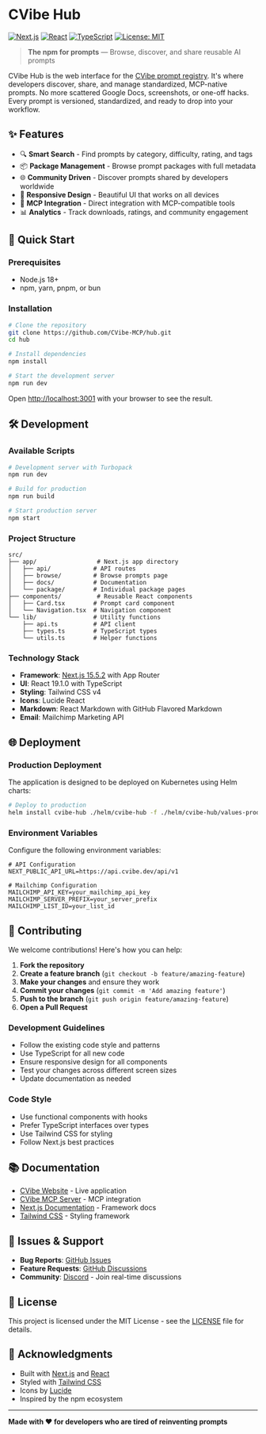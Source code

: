 # CVibe Hub

[![Next.js](https://img.shields.io/badge/Next.js-15.5.2-black)](https://nextjs.org/)
[![React](https://img.shields.io/badge/React-19.1.0-blue)](https://reactjs.org/)
[![TypeScript](https://img.shields.io/badge/TypeScript-5.0-blue)](https://www.typescriptlang.org/)
[![License: MIT](https://img.shields.io/badge/License-MIT-yellow.svg)](https://opensource.org/licenses/MIT)

> **The npm for prompts** — Browse, discover, and share reusable AI prompts

CVibe Hub is the web interface for the [CVibe prompt registry](https://cvibe.dev). It's where developers discover, share, and manage standardized, MCP-native prompts. No more scattered Google Docs, screenshots, or one-off hacks. Every prompt is versioned, standardized, and ready to drop into your workflow.

## ✨ Features

- 🔍 **Smart Search** - Find prompts by category, difficulty, rating, and tags
- 📦 **Package Management** - Browse prompt packages with full metadata
- 🌐 **Community Driven** - Discover prompts shared by developers worldwide
- 📱 **Responsive Design** - Beautiful UI that works on all devices
- 🔌 **MCP Integration** - Direct integration with MCP-compatible tools
- 📊 **Analytics** - Track downloads, ratings, and community engagement

## 🚀 Quick Start

### Prerequisites

- Node.js 18+
- npm, yarn, pnpm, or bun

### Installation

```bash
# Clone the repository
git clone https://github.com/CVibe-MCP/hub.git
cd hub

# Install dependencies
npm install

# Start the development server
npm run dev
```

Open [http://localhost:3001](http://localhost:3001) with your browser to see the result.

## 🛠️ Development

### Available Scripts

```bash
# Development server with Turbopack
npm run dev

# Build for production
npm run build

# Start production server
npm start
```

### Project Structure

```
src/
├── app/                 # Next.js app directory
│   ├── api/            # API routes
│   ├── browse/         # Browse prompts page
│   ├── docs/           # Documentation
│   └── package/        # Individual package pages
├── components/          # Reusable React components
│   ├── Card.tsx        # Prompt card component
│   └── Navigation.tsx  # Navigation component
└── lib/                # Utility functions
    ├── api.ts          # API client
    ├── types.ts        # TypeScript types
    └── utils.ts        # Helper functions
```

### Technology Stack

- **Framework**: [Next.js 15.5.2](https://nextjs.org/) with App Router
- **UI**: React 19.1.0 with TypeScript
- **Styling**: Tailwind CSS v4
- **Icons**: Lucide React
- **Markdown**: React Markdown with GitHub Flavored Markdown
- **Email**: Mailchimp Marketing API

## 🌐 Deployment

### Production Deployment

The application is designed to be deployed on Kubernetes using Helm charts:

```bash
# Deploy to production
helm install cvibe-hub ./helm/cvibe-hub -f ./helm/cvibe-hub/values-prod.yaml
```

### Environment Variables

Configure the following environment variables:

```env
# API Configuration
NEXT_PUBLIC_API_URL=https://api.cvibe.dev/api/v1

# Mailchimp Configuration
MAILCHIMP_API_KEY=your_mailchimp_api_key
MAILCHIMP_SERVER_PREFIX=your_server_prefix
MAILCHIMP_LIST_ID=your_list_id
```

## 🤝 Contributing

We welcome contributions! Here's how you can help:

1. **Fork the repository**
2. **Create a feature branch** (`git checkout -b feature/amazing-feature`)
3. **Make your changes** and ensure they work
4. **Commit your changes** (`git commit -m 'Add amazing feature'`)
5. **Push to the branch** (`git push origin feature/amazing-feature`)
6. **Open a Pull Request**

### Development Guidelines

- Follow the existing code style and patterns
- Use TypeScript for all new code
- Ensure responsive design for all components
- Test your changes across different screen sizes
- Update documentation as needed

### Code Style

- Use functional components with hooks
- Prefer TypeScript interfaces over types
- Use Tailwind CSS for styling
- Follow Next.js best practices

## 📚 Documentation

- [CVibe Website](https://cvibe.dev) - Live application
- [CVibe MCP Server](https://github.com/CVibe-MCP/mcp) - MCP integration
- [Next.js Documentation](https://nextjs.org/docs) - Framework docs
- [Tailwind CSS](https://tailwindcss.com/docs) - Styling framework

## 🐛 Issues & Support

- **Bug Reports**: [GitHub Issues](https://github.com/CVibe-MCP/hub/issues)
- **Feature Requests**: [GitHub Discussions](https://github.com/CVibe-MCP/hub/discussions)
- **Community**: [Discord](https://discord.gg/cvibe) - Join real-time discussions

## 📄 License

This project is licensed under the MIT License - see the [LICENSE](LICENSE) file for details.

## 🙏 Acknowledgments

- Built with [Next.js](https://nextjs.org/) and [React](https://reactjs.org/)
- Styled with [Tailwind CSS](https://tailwindcss.com/)
- Icons by [Lucide](https://lucide.dev/)
- Inspired by the npm ecosystem

---

**Made with ❤️ for developers who are tired of reinventing prompts**
